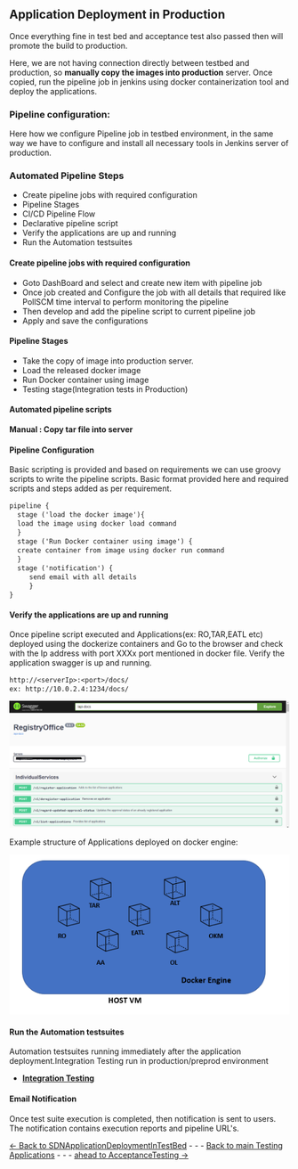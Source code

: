 
## Application Deployment in Production 
Once everything fine in test bed and acceptance test also passed then will promote the build to production. 
      
Here, we are not having connection directly between testbed and production, so **manually copy the images into production** server. Once copied, run the pipeline job in jenkins using docker containerization tool and deploy the applications.

### Pipeline configuration:
Here how we configure Pipeline job in testbed environment, in the same way we have to configure and install all necessary tools in Jenkins server of production.

### Automated Pipeline Steps
- Create pipeline jobs with required configuration
- Pipeline Stages 
- CI/CD Pipeline Flow
- Declarative pipeline script
- Verify the applications are up and running
- Run the Automation testsuites
 
#### Create pipeline jobs with required configuration
- Goto DashBoard and select and create new item with pipeline job
- Once job created and Configure the job with all details that required like PollSCM time interval to perform monitoring the pipeline 
- Then develop and add the pipeline script to current pipeline job
- Apply and save the configurations

#### Pipeline Stages 
- Take the copy of image into production server.
- Load the released docker image
- Run Docker container using image
- Testing stage(Integration tests in Production) 

#### Automated pipeline scripts
**Manual : Copy tar file into server**

#### Pipeline Configuration  
Basic scripting is provided and based on requirements we can use groovy scripts to write the pipeline scripts. Basic format provided here and required scripts and steps added as per requirement.

    pipeline {
      stage ('load the docker image'){
      load the image using docker load command
      } 
      stage ('Run Docker container using image') {
      create container from image using docker run command
      }
      stage ('notification') {
         send email with all details
         }
    }
    
#### Verify the applications are up and running
   
Once pipeline script executed and Applications(ex: RO,TAR,EATL etc) deployed using the dockerize containers and Go to the browser and check with the Ip address with port XXXx port mentioned in docker file. Verify the application swagger is up and running.
    
    http://<serverIp>:<port>/docs/
    ex: http://10.0.2.4:1234/docs/

![RO](Images/Ro.png) 

Example structure of Applications deployed on docker engine:

![Allapplications in siglepage](Images/AllApplicationsexample.PNG)

#### Run the Automation testsuites 
Automation testsuites running immediately after the application deployment.Integration Testing run in production/preprod environment 

 - [**Integration Testing**](../../IntegrationTesting/Overview/ConceptsAndOverview.md)

 
#### Email Notification
Once test suite execution is completed, then notification is sent to users. The notification contains execution reports and pipeline URL's.


[<- Back to SDNApplicationDeploymentInTestBed](../SDNApplicationPatternDeployment/AppDeploymentInTestBed.md) - - - [Back to main Testing Applications](../../../TestingApplications.md) - - - [ahead to AcceptanceTesting ->](../../AcceptanceTesting/Overview/OverviewAndConcepts.md)